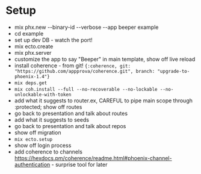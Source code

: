 # Setup

* mix phx.new --binary-id --verbose --app beeper example
* cd example
* set up dev DB - watch the port!
* mix ecto.create
* mix phx.server
* customize the app to say "Beeper" in main template, show off live reload
* install coherence - from git! `{:coherence, git: "https://github.com/appprova/coherence.git", branch: "upgrade-to-phoenix-1.4"}`
* `mix deps.get`
* `mix coh.install --full --no-recoverable --no-lockable --no-unlockable-with-token`
* add what it suggests to router.ex, CAREFUL to pipe main scope through :protected; show off routes
* go back to presentation and talk about routes
* add what it suggests to seeds
* go back to presentation and talk about repos
* show off migration
* `mix ecto.setup`
* show off login process
* add coherence to channels https://hexdocs.pm/coherence/readme.html#phoenix-channel-authentication - surprise tool for later

